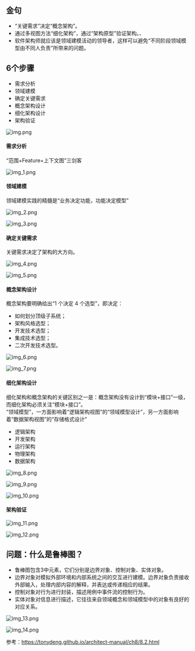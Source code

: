 ## 金句
- “关键需求”决定“概念架构”。
- 通过多视图方法“细化架构”，通过“架构原型”验证架构。、
- 软件架构师就应该是领域建模活动的领导者，这样可以避免“不同阶段领域模型由不同人负责”所带来的问题。

## 6个步骤
- 需求分析
- 领域建模
- 确定关键需求
- 概念架构设计
- 细化架构设计
- 架构验证

![img.png](img.png)

#### 需求分析
“范围+Feature+上下文图”三剑客


![img_1.png](img_1.png)

#### 领域建模
领域建模实践的精髓是“业务决定功能，功能决定模型”

![img_2.png](img_2.png)

![img_3.png](img_3.png)

#### 确定关键需求
关键需求决定了架构的大方向。


![img_4.png](img_4.png)

![img_5.png](img_5.png)

#### 概念架构设计
概念架构要明确给出“1 个决定 4 个选型”，即决定：
- 如何划分顶级子系统；
- 架构风格选型；
- 开发技术选型；
- 集成技术选型；
- 二次开发技术选型。

![img_6.png](img_6.png)

![img_7.png](img_7.png)

#### 细化架构设计
细化架构和概念架构的关键区别之一是：概念架构没有设计到“模块+接口”一级，而细化架构必须关注“模块+接口”。  
“领域模型”，一方面影响着“逻辑架构视图”的“领域模型设计”，另一方面影响着“数据架构视图”的“存储格式设计”
- 逻辑架构
- 开发架构
- 运行架构
- 物理架构
- 数据架构

![img_8.png](img_8.png)

![img_9.png](img_9.png)

![img_10.png](img_10.png)


#### 架构验证
![img_11.png](img_11.png)

![img_12.png](img_12.png)

## 问题：什么是鲁棒图？
- 鲁棒图包含3中元素，它们分别是边界对象、控制对象、实体对象。
- 边界对象对模拟外部环境和内部系统之间的交互进行建模。边界对象负责接收外部输入，处理内部内容的解释，并表达或传递相应的结果。
- 控制对象对行为进行封装，描述用例中事件流的控制行为。
- 实体对象对信息进行描述，它往往来自领域概念和领域模型中的对象有良好的对应关系。

![img_13.png](img_13.png)

![img_14.png](img_14.png)

参考：https://tonydeng.github.io/architect-manual/ch8/8.2.html